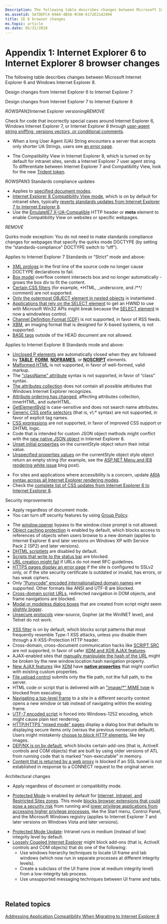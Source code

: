 ```yaml
---
Description: The following table describes changes between Microsoft Internet Explorer 6 and Windows Internet Explorer 8.
ms.assetid: 5A7DDFC4-69A4-4B5A-9C0A-6172E2142494
title: IE 8 browser changes
ms.topic: article
ms.date: 05/31/2018
---
```


# Appendix 1: Internet Explorer 6 to Internet Explorer 8 browser changes

The following table describes changes between Microsoft Internet Explorer 6 and Windows Internet Explorer 8.



Design changes from Internet Explorer 6 to Internet Explorer 7

Design changes from Internet Explorer 7 to Internet Explorer 8

${ROWSPAN2}$Internet Explorer versioning${REMOVE}$  

Check for code that incorrectly special cases around Internet Explorer 6, Windows Internet Explorer 7, or Internet Explorer 8 through [user-agent string sniffing, versions vectors, or conditional comments](https://msdn.microsoft.com/library/ms537503(v=VS.85).aspx).

-   When a long User Agent (UA) String encounters a server that accepts only shorter UA Strings, users see [an error page](https://www.enhanceie.com/ua.aspx).

<!-- -->

-   The Compatibility View in Internet Explorer 8, which is turned on by default for intranet sites, sends a Internet Explorer 7 user agent string. To differentiate between Internet Explorer 7 and Compatibility View, look for the new [Trident token](https://blogs.msdn.com/ie/archive/2009/01/09/the-internet-explorer-8-user-agent-string-updated-edition.aspx).

${ROWSPAN3}$ Standards compliance updates

-   Applies to [specified document modes](https://msdn.microsoft.com/library/Cc288325(v=VS.85).aspx).
-   [Internet Explorer 8 Compatibility View mode](https://blogs.msdn.com/ie/archive/2008/08/27/introducing-compatibility-view.aspx), which is on by default for intranet sites, typically [reverts standards updates from Internet Explorer 7 to Internet Explorer 8](https://blogs.msdn.com/b/ie/archive/2009/03/12/site-compatibility-and-ie8.aspx).
-   Use the [EmulateIE7 X-UA-Compatible](https://msdn.microsoft.com/library/Cc843977(v=VS.85).aspx) HTTP header or **meta** element to enable Compatibility View on websites or specific webpages.

${REMOVE}$  

Quirks mode exception: You do not need to make standards compliance changes for webpages that specify the quirks mode DOCTYPE (by setting the “standards-compliance” DOCTYPE switch to “off”).

Applies to Internet Explorer 7 Standards or “Strict” mode and above:

-   [XML prologs](https://msdn.microsoft.com/library/Bb250496(v=VS.85).aspx) in the first line of the source code no longer cause DOCTYPE declarations to fail.
-   [Box model](https://msdn.microsoft.com/library/Bb250496(v=VS.85).aspx) overflow content intersects box and no longer automatically -grows the box div to fit the content.
-   [Certain CSS filters](https://msdn.microsoft.com/library/Bb250496(v=VS.85).aspx) (for example, \*HTML, \_underscore, and /\*\*/ comment) are not supported.
-   [Only the outermost OBJECT element in nested objects](https://msdn.microsoft.com/library/ms649487(v=VS.85).aspx) is instantiated .
-   [Applications that rely on the SELECT element](https://msdn.microsoft.com/library/ms649487(v=VS.85).aspx) to get an HWND to use with Microsoft Win32 APIs might break because the [SELECT element](https://blogs.msdn.com/ie/archive/2006/01/17/514076.aspx) is now a windowless control.
-   [Channel Definition Format (CDF)](https://msdn.microsoft.com/ie/aa740486.aspx) is not supported, in favor of RSS feeds.
-   [XBM](https://msdn.microsoft.com/ie/aa740486.aspx), an imaging format that is designed for X-based systems, is not supported.
-   [BASE tags](https://msdn.microsoft.com/ie/aa740486.aspx) outside of the HEAD document are not allowed.

Applies to Internet Explorer 8 Standards mode and above:

-   [Unclosed P elements](https://msdn.microsoft.com/library/Cc843977(v=VS.85).aspx) are automatically closed when they are followed by [**TABLE**](https://msdn.microsoft.com/library/ms535901(v=VS.85).aspx), [**FORM**](https://msdn.microsoft.com/library/ms535249(v=VS.85).aspx), [**NOFRAMES**](https://msdn.microsoft.com/library/ms535857(v=VS.85).aspx), or [**NOSCRIPT**](https://msdn.microsoft.com/library/ms535858(v=VS.85).aspx) elements.
-   [Malformed HTML](https://blogs.msdn.com/b/ie/archive/2009/03/12/site-compatibility-and-ie8.aspx) is not supported, in favor of well-formed, valid markup.
-   The ["className" attribute](https://blogs.msdn.com/b/ie/archive/2009/03/12/site-compatibility-and-ie8.aspx) syntax is not supported, in favor of “class” syntax.
-   [The attributes collection](https://blogs.msdn.com/b/ie/archive/2009/03/12/site-compatibility-and-ie8.aspx) does not contain all possible attributes that Windows Internet Explorer recognizes.
-   [Attribute ordering has changed](https://blogs.msdn.com/b/ie/archive/2009/03/12/site-compatibility-and-ie8.aspx), affecting attributes collection, innerHTML, and outerHTML.
-   [GetElementById](https://blogs.msdn.com/b/ie/archive/2009/03/12/site-compatibility-and-ie8.aspx) is case-sensitive and does not search name attributes.
-   [Generic CSS prefix selectors](https://blogs.msdn.com/b/ie/archive/2009/03/12/site-compatibility-and-ie8.aspx) (that is, v\\:\* syntax) are not supported, in favor of explicit tag names.
-   [CSS expressions](https://blogs.msdn.com/b/ie/archive/2009/03/12/site-compatibility-and-ie8.aspx) are not supported, in favor of improved CSS support or DHTML logic.
-   Code that is intended for custom JSON object methods might conflict with the [new native JSON object](https://blogs.msdn.com/b/ie/archive/2009/03/12/site-compatibility-and-ie8.aspx) in Internet Explorer 8.
-   [Unset initial properties](https://blogs.msdn.com/b/ie/archive/2009/03/12/site-compatibility-and-ie8.aspx) on the currentStyle object return their initial value.
-   [Unspecified properties values](https://blogs.msdn.com/b/ie/archive/2009/03/12/site-compatibility-and-ie8.aspx) on the currentStyle object style object return an empty string (for example, see the [ASP.NET Menu and IE8 rendering white issue](https://blogs.msdn.com/giorgio/archive/2009/02/01/asp-net-menu-and-ie8-rendering-white-issue.aspx) blog post).

<!-- -->

-   For sites and applications where accessibility is a concern, update [ARIA syntax across all Internet Explorer rendering modes](https://blogs.msdn.com/ie/archive/2009/01/16/accessibility-improved-aria-support-in-the-IE8-RC.aspx).
-   Check the [complete list of CSS updates from Internet Explorer 6 to Internet Explorer 8](https://msdn.microsoft.com/library/Cc843977(v=VS.85).aspx).

Security improvements

-   Apply regardless of document mode.
-   You can turn off security features by using [Group Policy](https://www.microsoft.com/en-us/p/group-policy/9wzdncrfjtm4?activetab=pivot:overviewtab).

<!-- -->

-   The [window.opener](https://msdn.microsoft.com/ie/aa740486.aspx) bypass to the window.close prompt is not allowed.
-   [Object caching protection](https://msdn.microsoft.com/library/ms649488(v=VS.85).aspx) is enabled by default, which blocks access to references of objects when users browse to a new domain (applies to Internet Explorer 6 and later versions on Windows XP with Service Pack 2 (SP2) and later versions).
-   [DHTML scriptlets](https://msdn.microsoft.com/library/ms649488(v=VS.85).aspx) are disabled by default.
-   [Scripts that write to the status bar](https://msdn.microsoft.com/library/ms649488(v=VS.85).aspx) are blocked.
-   [URL creation might fail](https://msdn.microsoft.com/library/Bb250493(v=VS.85).aspx) if URLs do not meet RFC guidelines.
-   [HTTPS pages display an error page](https://msdn.microsoft.com/library/Bb250503(v=VS.85).aspx) if the site is configured to SSLv2 only, or if the site security certificate is outdated or invalid, has errors, or has weak ciphers.
-   Only ["Punycode" encoded internationalized domain names](https://msdn.microsoft.com/library/Bb250505(v=VS.85).aspx) are supported. Other formats like ANSI and UTF-8 are blocked.
-   [Cross-domain script URLs](https://msdn.microsoft.com/library/Bb250493(v=VS.85).aspx), redirected navigation in DOM objects, and frame navigations are blocked.
-   [Modal or modeless dialog boxes](https://msdn.microsoft.com/ie/aa740486.aspx) that are created from script might seem [slightly bigger](https://blogs.msdn.com/ie/archive/2006/08/25/719355.aspx).
-   [Unsecure protocols](https://msdn.microsoft.com/ie/aa740486.aspx) view-source, Gopher (at the WinINET level), and Telnet do not work.

<!-- -->

-   [XSS filter](https://blogs.msdn.com/ie/archive/2008/07/02/ie8-security-part-iv-the-xss-filter.aspx) is on by default, which blocks script patterns that most frequently resemble Type-1 XSS attacks, unless you disable them through a X-XSS-Protection HTTP header.
-   Cross-domain, cross-document communication hacks like [SCRIPT SRC](https://blogs.msdn.com/jscript/archive/2007/11/29/ecmascript-mashups-and-security.aspx) are not supported, in favor of safer [XDM and XDR AJAX features](https://blogs.msdn.com/ie/archive/2008/07/02/ie8-security-part-v-comprehensive-protection.aspx).
-   AJAX-enabled sites that [manually manipulate the hash of the URL](https://msdn.microsoft.com/library/Cc891506(v=VS.85).aspx) might be broken by the new window.location.hash navigation property.
-   [New AJAX features](https://msdn.microsoft.com/library/Gg598940(v=VS.85).aspx) like [XDM](https://blogs.msdn.com/ie/archive/2008/07/02/ie8-security-part-v-comprehensive-protection.aspx) have [**native properties**](https://msdn.microsoft.com/library/Cc288548(v=VS.85).aspx) that might conflict with existing custom properties.
-   [File upload control](https://blogs.msdn.com/ie/archive/2008/07/02/ie8-security-part-v-comprehensive-protection.aspx) submits only the file path, not the full path, to the server.
-   HTML code or script that is delivered with an ["image/\*" MIME type](https://blogs.msdn.com/ie/archive/2008/07/02/ie8-security-part-v-comprehensive-protection.aspx) is blocked from executing.
-   [Navigating a top-level frame](https://msdn.microsoft.com/library/Dd565638(v=VS.85).aspx) to a site in a different security context opens a new window or tab instead of navigating within the existing frame.
-   [UTF-7 encoded script](https://msdn.microsoft.com/library/Dd565635(v=VS.85).aspx) is forced into Windows-1252 encoding, which might cause plain text rendering.
-   [HTTP/HTTPS "mixed mode" pages](https://blogs.msdn.com/b/askie/archive/2009/05/14/mixed-content-and-internet-explorer-8-0.aspx) display a dialog box that defaults to displaying secure items only (versus the previous nonsecure default). Users might mistakenly [choose to block HTTP elements](https://blogs.msdn.com/b/askie/archive/2009/05/14/mixed-content-and-internet-explorer-8-0.aspx), like key images.
-   [DEP/NX is on by default](https://www.microsoft.com/windows/internet-explorer/readiness/developers-existing.aspx#depnx), which blocks certain add-ons (that is, ActiveX controls and COM objects) that are built by using older versions of ATL from running code that is marked "non-executable" in memory.
-   [Content that is returned by a web proxy](https://msdn.microsoft.com/library/Dd565641(v=VS.85).aspx) is blocked if an SSL tunnel is not established in response to a CONNECT request to the original server.

Architectural changes

-   Apply regardless of document or compatibility mode.

<!-- -->

-   [Protected Mode](https://msdn.microsoft.com/library/bb250462(VS.85).aspx) is enabled by default for [Internet, Intranet, and Restricted Sites zones](https://msdn.microsoft.com/library/ms537187(v=VS.85).aspx). This mode [blocks browser extensions that could pose a security risk](https://msdn.microsoft.com/library/Dd565645(v=VS.85).aspx) from running and [lower privilege applications from accessing higher privilege processes](https://msdn.microsoft.com/library/Dd565646(v=VS.85).aspx), like the Start menu, Control Panel, and the Microsoft Windows registry (applies to Internet Explorer 7 and later versions on Windows Vista and later versions).

<!-- -->

-   [Protected Mode Update](https://msdn.microsoft.com/library/Dd565648(v=VS.85).aspx): Intranet runs in medium (instead of low) integrity level by default.
-   [Loosely Coupled Internet Explorer](https://www.microsoft.com/windows/internet-explorer/readiness/developers-existing.aspx#lcie) might block add-ons (that is, ActiveX controls and COM objects) that do one of the following:
    -   Use windows hierarchy techniques to locate UI frame and tab windows (which now run in separate processes at different integrity levels).
    -   Create a subclass of the UI frame (now at medium integrity level) from a low-integrity tab process.
    -   Use unsupported messaging techniques between UI frame and tabs.



 

## Related topics

<dl> <dt>

[Addressing Application Compatibility When Migrating to Internet Explorer 8](addressing-application-compatibility-when-migrating-to-internet-explorer-8.md)
</dt> </dl>

 

 
